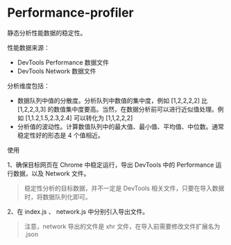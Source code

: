 # Performance-profiler
静态分析性能数据的稳定性。

性能数据来源：
- DevTools Performance 数据文件
- DevTools Network 数据文件

分析维度包括：
- 数据队列中值的分散度。分析队列中数值的集中度，例如 [1,2,2,2,2] 比 [1,2,2,3,3] 的数值集中度要高。当然，在数据分析前可以进行近似值处理。例如 [1,1.2,1.5,2.3,2.4] 可以转化为 [1,1,2,2,2]
- 分析值的波动性。计算数值队列中的最大值、最小值、平均值、中位数。通常稳定性好的形态是 4 个值相近。

使用

1、确保目标网页在 Chrome 中稳定运行，导出 DevTools 中的 Performance 运行数据，以及 Network 文件。
> 稳定性分析的目标数据，并不一定是 DevTools 相关文件，只要在导入数据时，将数据队列化即可。

2、在 index.js 、 network.js 中分别引入导出文件。
> 注意，network 导出的文件是 xhr 文件，在导入前需要修改文件扩展名为 .json

